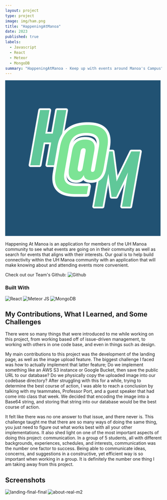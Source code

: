 ```yaml
---
layout: project
type: project
image: img/ham.png
title: "HappeningAtManoa"
date: 2023
published: true
labels:
  - Javascript
  - React
  - Meteor
  - MongoDB
summary: "HappeningAtManoa - Keep up with events around Manoa's Campus"
---
```


<img class="img-fluid" src="../img/ham.png">

Happening At Manoa is an application for members of the UH Manoa community to see what events are going on in their community as well as search for events that aligns with their interests. Our goal is to help build connectivity within the UH Manoa community with an application that will make knowing about and attending events more convenient.

Check out our Team's Github: ![Github](https://img.shields.io/badge/GitHub-100000?style=for-the-badge&logo=github&logoColor=white)

### Built With

![React](https://img.shields.io/badge/react-%2320232a.svg?style=for-the-badge&logo=react&logoColor=%2361DAFB)
![Meteor JS](https://img.shields.io/badge/meteorjs-%23d74c4c.svg?style=for-the-badge&logo=meteor&logoColor=white)
![MongoDB](https://img.shields.io/badge/MongoDB-4EA94B?style=for-the-badge&logo=mongodb&logoColor=white)

## My Contributions, What I Learned, and Some Challenges

There were so many things that were introduced to me while working on this project, from working based off of issue-driven management, to working with others in one code base, and even in things such as design. 

My main contributions to this project was the development of the landing page, as well as the image upload feature. The biggest challenge I faced was how to actually implement that latter feature; Do we implement something like an AWS S3 instance or Google Bucket, then save the public URL to our database? Do we physically copy the uploaded image into our codebase directory? After struggling with this for a while, trying to determine the best course of action, I was able to reach a conclusion by talking with my teammates, Professor Port, and a guest speaker that had come into class that week. We decided that encoding the image into a Base64 string, and storing that string into our database would be the best course of action.

It felt like there was no one answer to that issue, and there never is. This challenge taught me that there are so many ways of doing the same thing, you just need to figure out what works best with all your other implementations. It also shed light on one of the most important aspects of doing this project: communication. In a group of 5 students, all with different backgrounds, experiences, schedules, and interests, communication was the number one factor to success. Being able to communicate ideas, concerns, and suggestions in a constructive, yet efficient way is so important when working in a group. It is definitely the number one thing I am taking away from this project.

## Screenshots
![landing-final-final](https://github.com/anthonywonjoon/anthonywonjoon.github.io/assets/89366304/febebf74-e90e-4910-ac2d-28586eab4cf3)
![about-real-m2](https://github.com/anthonywonjoon/anthonywonjoon.github.io/assets/89366304/c7c30e4f-7400-4537-9815-fb679b81f82c)

